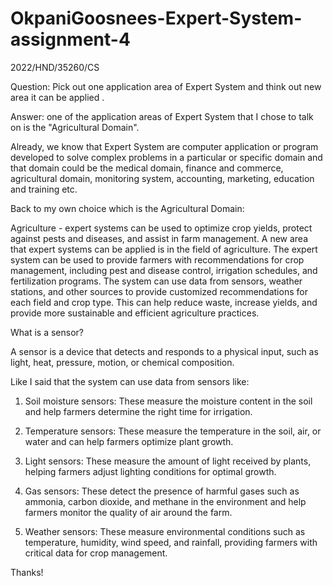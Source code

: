 # OkpaniGoosnees-Expert-System-assignment-4
2022/HND/35260/CS

Question:
Pick out one application area of Expert System and think out new area it can be applied .

Answer:
one of the application areas of Expert System that I chose to talk on is the "Agricultural Domain".

Already, we know that Expert System are computer application or program developed to solve complex problems in a particular or specific domain and that domain could be the medical domain, finance and commerce, agricultural domain, monitoring system, accounting, marketing, education and training etc.

Back to my own choice which is the Agricultural Domain:

Agriculture - expert systems can be used to optimize crop yields, protect against pests and diseases, and assist in farm management.
A new area that expert systems can be applied is in the field of agriculture. The expert system can be used to provide farmers with recommendations for crop management, including pest and disease control, irrigation schedules, and fertilization programs. The system can use data from sensors, weather stations, and other sources to provide customized recommendations for each field and crop type. This can help reduce waste, increase yields, and provide more sustainable and efficient agriculture practices.

What is a sensor?

A sensor is a device that detects and responds to a physical input, such as light, heat, pressure, motion, or chemical composition. 

Like I said that the system can use data from sensors like:

1. Soil moisture sensors: These measure the moisture content in the soil and help farmers determine the right time for irrigation.

2. Temperature sensors: These measure the temperature in the soil, air, or water and can help farmers optimize plant growth.

3. Light sensors: These measure the amount of light received by plants, helping farmers adjust lighting conditions for optimal growth.

4. Gas sensors: These detect the presence of harmful gases such as ammonia, carbon dioxide, and methane in the environment and help farmers monitor the quality of air around the farm.

5. Weather sensors: These measure environmental conditions such as temperature, humidity, wind speed, and rainfall, providing farmers with critical data for crop management.


Thanks!
